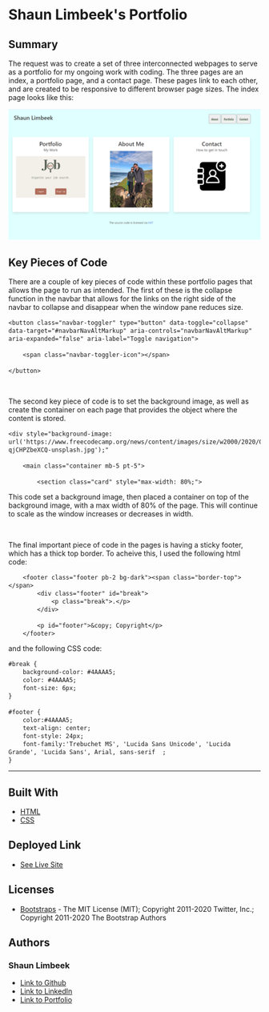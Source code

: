 # Shaun Limbeek's Portfolio

## Summary

The request was to create a set of three interconnected webpages to serve as a portfolio for my ongoing work with coding.  The three pages are an index, a portfolio page, and a contact page.  These pages link to each other, and are created to be responsive to different browser page sizes. The index page looks like this:

![Picture of Website](/public/assets/pic-of-site.png)

## Key Pieces of Code

There are a couple of key pieces of code within these portfolio pages that allows the page to run as intended. The first of these is the collapse function in the navbar that allows for the links on the right side of the navbar to collapse and disappear when the window pane reduces size.

```
<button class="navbar-toggler" type="button" data-toggle="collapse" data-target="#navbarNavAltMarkup" aria-controls="navbarNavAltMarkup" aria-expanded="false" aria-label="Toggle navigation">

    <span class="navbar-toggler-icon"></span>

</button>
```
<br>

The second key piece of code is to set the background image, as well as create the container on each page that provides the object where the content is stored.

```
<div style="background-image: url('https://www.freecodecamp.org/news/content/images/size/w2000/2020/04/w-qjCHPZbeXCQ-unsplash.jpg');"

    <main class="container mb-5 pt-5">

        <section class="card" style="max-width: 80%;">

```
This code set a background image, then placed a container on top of the background image, with a max width of 80% of the page. This will continue to scale as the window increases or decreases in width.

<br> 

The final important piece of code in the pages is having a sticky footer, which has a thick top border. To acheive this, I used the following html code:

```
    <footer class="footer pb-2 bg-dark"><span class="border-top"></span>
        <div class="footer" id="break">
            <p class="break">.</p>
        </div>
        
        <p id="footer">&copy; Copyright</p>
    </footer>
```

and the following CSS code:

```
#break {
    background-color: #4AAAA5;
    color: #4AAAA5;
    font-size: 6px;
}

#footer {
    color:#4AAAA5;
    text-align: center;
    font-style: 24px;
    font-family:'Trebuchet MS', 'Lucida Sans Unicode', 'Lucida Grande', 'Lucida Sans', Arial, sans-serif  ;
}
```


<hr>

## Built With

* [HTML](https://developer.mozilla.org/en-US/docs/Web/HTML)
* [CSS](https://developer.mozilla.org/en-US/docs/Web/CSS)

## Deployed Link

* [See Live Site](https://slimbeek6.github.io/SML_Portfolio/index.html)

## Licenses

* [Bootstraps](https://getbootstrap.com/) - 
The MIT License (MIT); Copyright 2011-2020 Twitter, Inc.; Copyright 2011-2020 The Bootstrap Authors

## Authors

### **Shaun Limbeek** 

- [Link to Github](https://github.com/slimbeek6/)
- [Link to LinkedIn](https://www.linkedin.com/in/shaun-limbeek/)
- [Link to Portfolio](https://slimbeek6.github.io/SML_Portfolio/index.html)